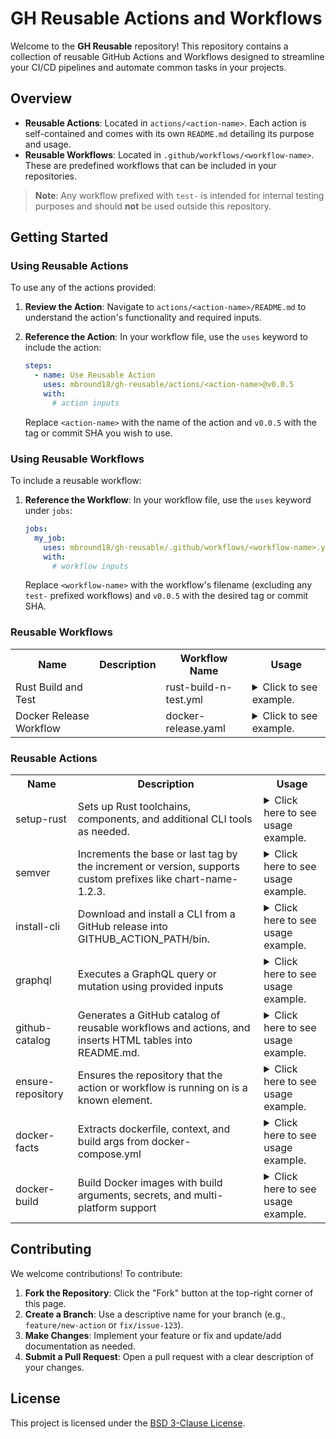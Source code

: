 # GH Reusable Actions and Workflows

Welcome to the **GH Reusable** repository! This repository contains a collection of reusable GitHub Actions and Workflows designed to streamline your CI/CD pipelines and automate common tasks in your projects.

## Overview

- **Reusable Actions**: Located in `actions/<action-name>`. Each action is self-contained and comes with its own `README.md` detailing its purpose and usage.
- **Reusable Workflows**: Located in `.github/workflows/<workflow-name>`. These are predefined workflows that can be included in your repositories.

> **Note**: Any workflow prefixed with `test-` is intended for internal testing purposes and should **not** be used outside this repository.

## Getting Started

### Using Reusable Actions

To use any of the actions provided:

1. **Review the Action**: Navigate to `actions/<action-name>/README.md` to understand the action's functionality and required inputs.
2. **Reference the Action**: In your workflow file, use the `uses` keyword to include the action:

   ```yaml
   steps:
     - name: Use Reusable Action
       uses: mbround18/gh-reusable/actions/<action-name>@v0.0.5
       with:
         # action inputs
   ```

   Replace `<action-name>` with the name of the action and `v0.0.5` with the tag or commit SHA you wish to use.

### Using Reusable Workflows

To include a reusable workflow:

1. **Reference the Workflow**: In your workflow file, use the `uses` keyword under `jobs`:

   ```yaml
   jobs:
     my_job:
       uses: mbround18/gh-reusable/.github/workflows/<workflow-name>.yaml@v0.0.5
       with:
         # workflow inputs
   ```

   Replace `<workflow-name>` with the workflow's filename (excluding any `test-` prefixed workflows) and `v0.0.5` with the desired tag or commit SHA.

<!-- GENERATED:GITHUB-CATALOG:START -->
<h3>Reusable Workflows</h3>
<table>
    <tr>
        <th>Name</th>
        <th>Description</th>
        <th>Workflow Name</th>
        <th>Usage</th>
    </tr>
            <tr>
            <td>Rust Build and Test</td>
            <td></td>
            <td>rust-build-n-test.yml</td>
            <td>
                <details>
                    <summary>Click to see example.</summary>
                <pre>
<code>
jobs:
  example:
    uses: mbround18/gh-reusable/.github/workflows/rust-build-n-test.yml@v0.0.1
    with:
      components: &#34;clippy rustfmt&#34; # Optional, Comma-separated list of Rust components to install (e.g., rustfmt, clippy).
      target: &#34;&#34;                   # Optional, Comma-separated list of additional Rust compilation targets.
      toolchain: &#34;stable&#34;          # Optional, Rust toolchain to use (e.g., stable, nightly, beta).
    </code>
                </pre>
                </details>
            </td>
        </tr>
            <tr>
            <td>Docker Release Workflow</td>
            <td></td>
            <td>docker-release.yaml</td>
            <td>
                <details>
                    <summary>Click to see example.</summary>
                <pre>
<code>
jobs:
  example:
    uses: mbround18/gh-reusable/.github/workflows/docker-release.yaml@v0.0.1
    with:
      image: &#34;mbround18/example&#34;      # Required, Image Name
      canary_label: &#34;canary&#34;          # Optional, 
      compose: &#34;false&#34;                # Optional, Want us to pull information from a docker-compose file?
      context: &#34;.&#34;                    # Optional, Build context
      dockerfile: &#34;./Dockerfile&#34;      # Optional, Dockerfile
      dockerhub_username: &#34;mbround18&#34; # Optional, Who to log into dockerhub as.
      ghcr: &#34;false&#34;                   # Optional, Release to GHCR?
      ghcr_username: &#34;mbround18&#34;      # Optional, Who to log into ghcr as.zs
      semver_prefix: &#34;&#34;               # Optional, Prefixer for semver, use this if you publish multiple artifacts like example-0.0.0
      working-directory: &#34;.&#34;          # Optional, Working directory for the action
    </code>
                </pre>
                </details>
            </td>
        </tr>
    </table>

<h3>Reusable Actions</h3>
<table>
    <tr>
        <th>Name</th>
        <th>Description</th>
        <th>Usage</th>
    </tr>
            <tr>
            <td>setup-rust</td>
            <td>Sets up Rust toolchains, components, and additional CLI tools as needed.</td>
            <td class="highlight highlight-source-yaml">
                <details>
                    <summary>Click here to see usage example.</summary>
                    <pre>
<code>
steps:
  - name: Use setup-rust action
    uses: mbround18/gh-reusable/actions/setup-rust
    with:
      crates: &#34;&#34;          # Required, Comma-separated list of CLI crates to install (e.g., trunk, wasm-bindgen).
      components: &#34;&#34;      # Optional, Comma-separated list of Rust components to install (e.g., rustfmt, clippy).
      target: &#34;&#34;          # Optional, Comma-separated list of additional Rust compilation targets.
      toolchain: &#34;stable&#34; # Optional, Rust toolchain to use (e.g., stable, nightly, beta).
    </code>
                    </pre>
                </details>
            </td>
        </tr>
            <tr>
            <td>semver</td>
            <td>Increments the base or last tag by the increment or version, supports custom prefixes like chart-name-1.2.3.</td>
            <td class="highlight highlight-source-yaml">
                <details>
                    <summary>Click here to see usage example.</summary>
                    <pre>
<code>
steps:
  - name: Use semver action
    uses: mbround18/gh-reusable/actions/semver
    with:
      base: &#34;&#34;                     # Optional, Base version to start from. If not provided, the last matching tag will be used.
      increment: &#34;patch&#34;           # Optional, Increment value (major, minor, patch). If not provided, will infer from PR or commit labels.
      major-label: &#34;major&#34;         # Optional, Label to identify a major increment (default: &#39;major&#39;).
      minor-label: &#34;minor&#34;         # Optional, Label to identify a minor increment (default: &#39;minor&#39;).
      patch-label: &#34;patch&#34;         # Optional, Label to identify a patch increment (default: &#39;patch&#39;).
      prefix: &#34;&#34;                   # Optional, Optional prefix used to filter and build tag versions. Example: &#39;chart-name-&#39; -&gt; chart-name-1.2.3
      token: &#34;${{ github.token }}&#34; # Optional, GitHub token for authentication with GraphQL API.
    </code>
                    </pre>
                </details>
            </td>
        </tr>
            <tr>
            <td>install-cli</td>
            <td>Download and install a CLI from a GitHub release into GITHUB_ACTION_PATH/bin.</td>
            <td class="highlight highlight-source-yaml">
                <details>
                    <summary>Click here to see usage example.</summary>
                    <pre>
<code>
steps:
  - name: Use install-cli action
    uses: mbround18/gh-reusable/actions/install-cli
    with:
      asset: &#34;&#34;                           # Required, Asset file name pattern with %VERSION% placeholder (e.g., &#39;cli-%VERSION%-linux-amd64.tar.gz&#39;).
      repository: &#34;&#34;                      # Required, GitHub repository in the format &#39;owner/repo&#39; (e.g., &#39;trunk-rs/trunk&#39;).
      github-token: &#34;${{ github.token }}&#34; # Optional, GitHub token for API requests.
      override-name: &#34;&#34;                   # Optional, Optional. Rename the CLI binary to this name.
      version: &#34;latest&#34;                   # Optional, Version of the release to install (default is latest).
    </code>
                    </pre>
                </details>
            </td>
        </tr>
            <tr>
            <td>graphql</td>
            <td>Executes a GraphQL query or mutation using provided inputs</td>
            <td class="highlight highlight-source-yaml">
                <details>
                    <summary>Click here to see usage example.</summary>
                    <pre>
<code>
steps:
  - name: Use graphql action
    uses: mbround18/gh-reusable/actions/graphql
    with:
      query: &#34;&#34;                             # Required, Inline GraphQL query/mutation or a path to a file containing the query
      token: &#34;&#34;                             # Required, GitHub token for authenticating the API call
      args: &#34;&#34;                              # Optional, Comma or newline separated key=value pairs for query variables
      url: &#34;https://api.github.com/graphql&#34; # Optional, GraphQL endpoint URL; defaults to GitHub GraphQL API
    </code>
                    </pre>
                </details>
            </td>
        </tr>
            <tr>
            <td>github-catalog</td>
            <td>Generates a GitHub catalog of reusable workflows and actions, and inserts HTML tables into README.md.</td>
            <td class="highlight highlight-source-yaml">
                <details>
                    <summary>Click here to see usage example.</summary>
                    <pre>
<code>
steps:
  - name: Use github-catalog action
    uses: mbround18/gh-reusable/actions/github-catalog
    with:
      token: &#34;${{ github.token }}&#34; # Required, GitHub token with write access to the repository
    </code>
                    </pre>
                </details>
            </td>
        </tr>
            <tr>
            <td>ensure-repository</td>
            <td>Ensures the repository that the action or workflow is running on is a known element.</td>
            <td class="highlight highlight-source-yaml">
                <details>
                    <summary>Click here to see usage example.</summary>
                    <pre>
<code>
steps:
  - name: Use ensure-repository action
    uses: mbround18/gh-reusable/actions/ensure-repository
    with:
      repository: &#34;mbround18/gh-reusable&#34; # Required, Specific repository (eg: mbround18/gh-reusable)
    </code>
                    </pre>
                </details>
            </td>
        </tr>
            <tr>
            <td>docker-facts</td>
            <td>Extracts dockerfile, context, and build args from docker-compose.yml</td>
            <td class="highlight highlight-source-yaml">
                <details>
                    <summary>Click here to see usage example.</summary>
                    <pre>
<code>
steps:
  - name: Use docker-facts action
    uses: mbround18/gh-reusable/actions/docker-facts
    with:
      image: &#34;&#34;        # Required, Base image name (e.g., mbround18/steamcmd)
      canary_label: &#34;&#34; # Optional, Label to trigger canary pushes
      context: &#34;&#34;      # Optional, Default context path if not found in compose
      dockerfile: &#34;&#34;   # Optional, Default Dockerfile path if not found in compose
    </code>
                    </pre>
                </details>
            </td>
        </tr>
            <tr>
            <td>docker-build</td>
            <td>Build Docker images with build arguments, secrets, and multi-platform support</td>
            <td class="highlight highlight-source-yaml">
                <details>
                    <summary>Click here to see usage example.</summary>
                    <pre>
<code>
steps:
  - name: Use docker-build action
    uses: mbround18/gh-reusable/actions/docker-build
    with:
      context: &#34;.&#34;               # Required, Build context directory
      dockerfile: &#34;./Dockerfile&#34; # Required, Path to the Dockerfile relative to the context
      image: &#34;mbround18/test&#34;    # Required, Name of the image to be built
      version: &#34;latest&#34;          # Required, Image tag version
      canary_label: &#34;&#34;           # Optional, Label to trigger canary pushes
      platforms: &#34;linux/amd64&#34;   # Optional, Comma separated list of target platforms (e.g., linux/amd64,linux/arm64)
      push: &#34;false&#34;              # Optional, Whether to push the image
      registries: &#34;&#34;             # Optional, Comma separated list of registries to re-tag the image with
    </code>
                    </pre>
                </details>
            </td>
        </tr>
    </table>

<!-- GENERATED:GITHUB-CATALOG:STOP -->

## Contributing

We welcome contributions! To contribute:

1. **Fork the Repository**: Click the "Fork" button at the top-right corner of this page.
2. **Create a Branch**: Use a descriptive name for your branch (e.g., `feature/new-action` or `fix/issue-123`).
3. **Make Changes**: Implement your feature or fix and update/add documentation as needed.
4. **Submit a Pull Request**: Open a pull request with a clear description of your changes.

## License

This project is licensed under the [BSD 3-Clause License](LICENSE).
